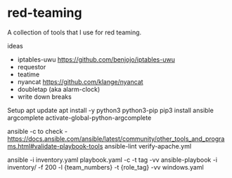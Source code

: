 # red-teaming

A collection of tools that I use for red teaming.

ideas
* iptables-uwu https://github.com/benjojo/iptables-uwu
* requestor
* teatime
* nyancat https://github.com/klange/nyancat
* doubletap (aka alarm-clock)
* write down breaks

Setup
apt update
apt install -y python3 python3-pip
pip3 install ansible argcomplete
activate-global-python-argcomplete

ansible -c to check - https://docs.ansible.com/ansible/latest/community/other_tools_and_programs.html#validate-playbook-tools
ansible-lint verify-apache.yml

ansible -i inventory.yaml playbook.yaml -c -t tag -vv
ansible-playbook -i inventory/ -f 200 -l {team_numbers} -t {role_tag} -vv windows.yaml
